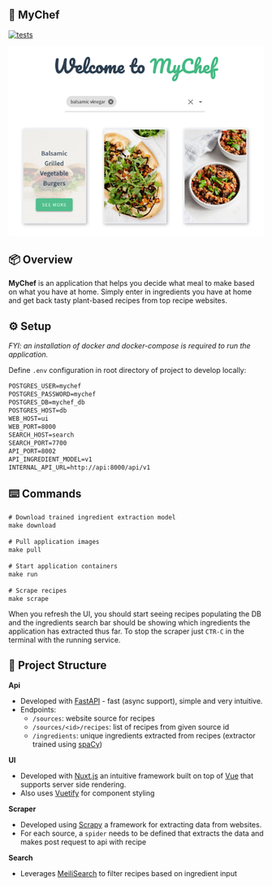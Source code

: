 ## 🌱 MyChef

[![tests](https://github.com/logan-connolly/mychef/actions/workflows/test.yaml/badge.svg)](https://github.com/logan-connolly/mychef/actions)

<div align="center">
  <p>
    <a href="https://github.com/logan-connolly/mychef">
      <img src="ui/static/mychef_example.png" alt="MyChef" />
    </a>
  </p>
</div>

## 📦 Overview

**MyChef** is an application that helps you decide what meal to make based on what you have at home. Simply enter in ingredients you have at home and get back tasty plant-based recipes from top recipe websites.

## ⚙️ Setup

_FYI: an installation of docker and docker-compose is required to run the application._

Define `.env` configuration in root directory of project to develop locally:

```
POSTGRES_USER=mychef
POSTGRES_PASSWORD=mychef
POSTGRES_DB=mychef_db
POSTGRES_HOST=db
WEB_HOST=ui
WEB_PORT=8000
SEARCH_HOST=search
SEARCH_PORT=7700
API_PORT=8002
API_INGREDIENT_MODEL=v1
INTERNAL_API_URL=http://api:8000/api/v1
```

## ⌨️ Commands

```shell
# Download trained ingredient extraction model
make download

# Pull application images
make pull

# Start application containers
make run

# Scrape recipes
make scrape
```

When you refresh the UI, you should start seeing recipes populating the DB and the ingredients search bar should be showing which ingredients the application has extracted thus far. To stop the scraper just `CTR-C` in the terminal with the running service.


## 🧭 Project Structure

**Api**

- Developed with [FastAPI](https://fastapi.tiangolo.com/) - fast (async support), simple and very intuitive.
- Endpoints:
  - `/sources`: website source for recipes
  - `/sources/<id>/recipes`: list of recipes from given source id
  - `/ingredients`: unique ingredients extracted from recipes (extractor trained using [spaCy](https://spacy.io/))

**UI**

- Developed with [Nuxt.js](https://nuxtjs.org/) an intuitive framework built on top of [Vue](https://vuejs.org/) that supports server side rendering.
- Also uses [Vuetify](https://vuetifyjs.com/en/) for component styling

**Scraper**

- Developed using [Scrapy](https://scrapy.org/) a framework for extracting data from websites.
- For each source, a `spider` needs to be defined that extracts the data and makes post request to api with recipe

**Search**

- Leverages [MeiliSearch](https://docs.meilisearch.com/) to filter recipes based on ingredient input
